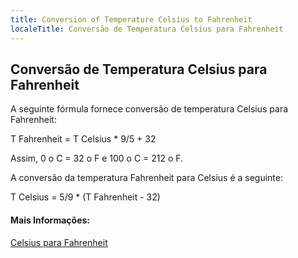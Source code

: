 ```yaml
---
title: Conversion of Temperature Celsius to Fahrenheit
localeTitle: Conversão de Temperatura Celsius para Fahrenheit
---
```

## Conversão de Temperatura Celsius para Fahrenheit

A seguinte fórmula fornece conversão de temperatura Celsius para Fahrenheit:

T Fahrenheit = T Celsius \* 9/5 + 32

Assim, 0 o C = 32 o F e 100 o C = 212 o F.

A conversão da temperatura Fahrenheit para Celsius é a seguinte:

T Celsius = 5/9 \* (T Fahrenheit - 32)

#### Mais Informações:

[Celsius para Fahrenheit](http://www.rapidtables.com/convert/temperature/how-celsius-to-fahrenheit.htm)